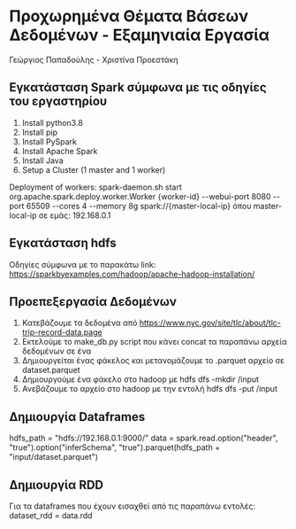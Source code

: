 # Προχωρημένα Θέματα Βάσεων Δεδομένων - Εξαμηνιαία Εργασία
Γεώργιος Παπαδούλης - Χριστίνα Προεστάκη

## Εγκατάσταση Spark σύμφωνα με τις οδηγίες του εργαστηρίου
1. Install python3.8
2. Install pip
3. Install PySpark
4. Install Apache Spark
5. Install Java
6. Setup a Cluster (1 master and 1 worker)

Deployment of workers:
spark-daemon.sh start org.apache.spark.deploy.worker.Worker {worker-id} --webui-port 8080 --port 65509 --cores 4 --memory 8g spark://{master-local-ip} 
όπου master-local-ip σε εμάς: 192.168.0.1

## Εγκατάσταση hdfs
Οδηγίες σύμφωνα με το παρακάτω link: https://sparkbyexamples.com/hadoop/apache-hadoop-installation/

## Προεπεξεργασία Δεδομένων
1. Κατεβάζουμε τα δεδομένα από https://www.nyc.gov/site/tlc/about/tlc-trip-record-data.page
2. Eκτελούμε το make_db.py script που κάνει concat τα παραπάνω αρχεία δεδομένων σε ένα
3. Δημιουργείται ένας φάκελος και μετανομάζουμε το .parquet αρχείο σε dataset.parquet
4. Δημιουργούμε ένα φάκελο στο hadoop με hdfs dfs -mkdir /input
5. Ανεβάζουμε το αρχείο στο hadoop με την εντολή hdfs dfs -put <filename> /input

## Δημιουργία Dataframes
hdfs_path = "hdfs://192.168.0.1:9000/"
data = spark.read.option("header", "true").option("inferSchema", "true").parquet(hdfs_path + "input/dataset.parquet")

## Δημιουργία RDD
Για τα dataframes που έχουν εισαχθεί από τις παραπάνω εντολές:   
dataset_rdd = data.rdd
